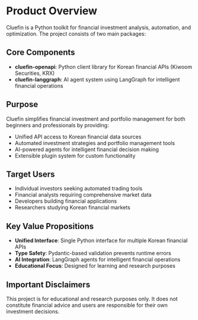 # Product Overview

Cluefin is a Python toolkit for financial investment analysis, automation, and optimization. The project consists of two main packages:

## Core Components

- **cluefin-openapi**: Python client library for Korean financial APIs (Kiwoom Securities, KRX)
- **cluefin-langgraph**: AI agent system using LangGraph for intelligent financial operations

## Purpose

Cluefin simplifies financial investment and portfolio management for both beginners and professionals by providing:

- Unified API access to Korean financial data sources
- Automated investment strategies and portfolio management tools
- AI-powered agents for intelligent financial decision making
- Extensible plugin system for custom functionality

## Target Users

- Individual investors seeking automated trading tools
- Financial analysts requiring comprehensive market data
- Developers building financial applications
- Researchers studying Korean financial markets

## Key Value Propositions

- **Unified Interface**: Single Python interface for multiple Korean financial APIs
- **Type Safety**: Pydantic-based validation prevents runtime errors
- **AI Integration**: LangGraph agents for intelligent financial operations
- **Educational Focus**: Designed for learning and research purposes

## Important Disclaimers

This project is for educational and research purposes only. It does not constitute financial advice and users are responsible for their own investment decisions.